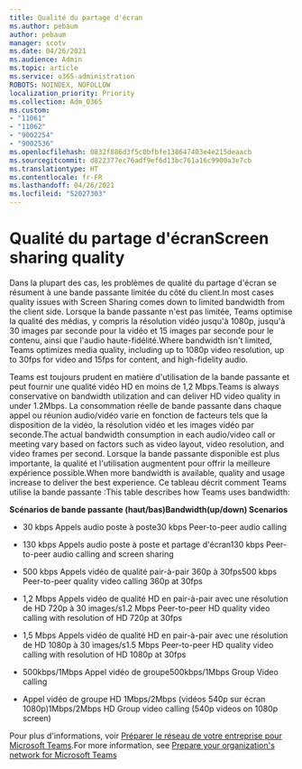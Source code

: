 ```yaml
---
title: Qualité du partage d'écran
ms.author: pebaum
author: pebaum
manager: scotv
ms.date: 04/26/2021
ms.audience: Admin
ms.topic: article
ms.service: o365-administration
ROBOTS: NOINDEX, NOFOLLOW
localization_priority: Priority
ms.collection: Adm_O365
ms.custom:
- "11061"
- "11062"
- "9002254"
- "9002536"
ms.openlocfilehash: 0832f886d3f5c0bfbfe138647403e4e215deaacb
ms.sourcegitcommit: d822377ec76adf9ef6d13bc761a16c9900a3e7cb
ms.translationtype: HT
ms.contentlocale: fr-FR
ms.lasthandoff: 04/26/2021
ms.locfileid: "52027303"
---
```

# <a name="screen-sharing-quality"></a><span data-ttu-id="487c4-102">Qualité du partage d'écran</span><span class="sxs-lookup"><span data-stu-id="487c4-102">Screen sharing quality</span></span>

<span data-ttu-id="487c4-103">Dans la plupart des cas, les problèmes de qualité du partage d'écran se résument à une bande passante limitée du côté du client.</span><span class="sxs-lookup"><span data-stu-id="487c4-103">In most cases quality issues with Screen Sharing comes down to limited bandwidth from the client side.</span></span>  <span data-ttu-id="487c4-104">Lorsque la bande passante n'est pas limitée, Teams optimise la qualité des médias, y compris la résolution vidéo jusqu'à 1080p, jusqu'à 30 images par seconde pour la vidéo et 15 images par seconde pour le contenu, ainsi que l'audio haute-fidélité.</span><span class="sxs-lookup"><span data-stu-id="487c4-104">Where bandwidth isn't limited, Teams optimizes media quality, including up to 1080p video resolution, up to 30fps for video and 15fps for content, and high-fidelity audio.</span></span>

<span data-ttu-id="487c4-105">Teams est toujours prudent en matière d'utilisation de la bande passante et peut fournir une qualité vidéo HD en moins de 1,2 Mbps.</span><span class="sxs-lookup"><span data-stu-id="487c4-105">Teams is always conservative on bandwidth utilization and can deliver HD video quality in under 1.2Mbps.</span></span> <span data-ttu-id="487c4-106">La consommation réelle de bande passante dans chaque appel ou réunion audio/vidéo varie en fonction de facteurs tels que la disposition de la vidéo, la résolution vidéo et les images vidéo par seconde.</span><span class="sxs-lookup"><span data-stu-id="487c4-106">The actual bandwidth consumption in each audio/video call or meeting vary based on factors such as video layout, video resolution, and video frames per second.</span></span> <span data-ttu-id="487c4-107">Lorsque la bande passante disponible est plus importante, la qualité et l'utilisation augmentent pour offrir la meilleure expérience possible.</span><span class="sxs-lookup"><span data-stu-id="487c4-107">When more bandwidth is available, quality and usage increase to deliver the best experience.</span></span> <span data-ttu-id="487c4-108">Ce tableau décrit comment Teams utilise la bande passante :</span><span class="sxs-lookup"><span data-stu-id="487c4-108">This table describes how Teams uses bandwidth:</span></span>

<span data-ttu-id="487c4-109">**Scénarios de bande passante (haut/bas)**</span><span class="sxs-lookup"><span data-stu-id="487c4-109">**Bandwidth(up/down) Scenarios**</span></span>

- <span data-ttu-id="487c4-110">30 kbps Appels audio poste à poste</span><span class="sxs-lookup"><span data-stu-id="487c4-110">30 kbps Peer-to-peer audio calling</span></span>

- <span data-ttu-id="487c4-111">130 kbps Appels audio poste à poste et partage d'écran</span><span class="sxs-lookup"><span data-stu-id="487c4-111">130 kbps Peer-to-peer audio calling and screen sharing</span></span>

- <span data-ttu-id="487c4-112">500 kbps Appels vidéo de qualité pair-à-pair 360p à 30fps</span><span class="sxs-lookup"><span data-stu-id="487c4-112">500 kbps Peer-to-peer quality video calling 360p at 30fps</span></span>

- <span data-ttu-id="487c4-113">1,2 Mbps Appels vidéo de qualité HD en pair-à-pair avec une résolution de HD 720p à 30 images/s</span><span class="sxs-lookup"><span data-stu-id="487c4-113">1.2 Mbps Peer-to-peer HD quality video calling with resolution of HD 720p at 30fps</span></span>

- <span data-ttu-id="487c4-114">1,5 Mbps Appels vidéo de qualité HD en pair-à-pair avec une résolution de HD 1080p à 30 images/s</span><span class="sxs-lookup"><span data-stu-id="487c4-114">1.5 Mbps Peer-to-peer HD quality video calling with resolution of HD 1080p at 30fps</span></span>

- <span data-ttu-id="487c4-115">500kbps/1Mbps Appel vidéo de groupe</span><span class="sxs-lookup"><span data-stu-id="487c4-115">500kbps/1Mbps Group Video calling</span></span>

- <span data-ttu-id="487c4-116">Appel vidéo de groupe HD 1Mbps/2Mbps (vidéos 540p sur écran 1080p)</span><span class="sxs-lookup"><span data-stu-id="487c4-116">1Mbps/2Mbps HD Group video calling (540p videos on 1080p screen)</span></span>

<span data-ttu-id="487c4-117">Pour plus d'informations, voir [Préparer le réseau de votre entreprise pour Microsoft Teams](https://docs.microsoft.com/microsoftteams/prepare-network#bandwidth-requirements).</span><span class="sxs-lookup"><span data-stu-id="487c4-117">For more information, see [Prepare your organization's network for Microsoft Teams](https://docs.microsoft.com/microsoftteams/prepare-network#bandwidth-requirements)</span></span>